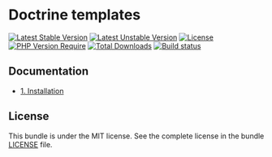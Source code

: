 # Doctrine templates

[![Latest Stable Version](https://poser.pugx.org/softspring/doctrine-templates/v/stable.svg)](https://packagist.org/packages/softspring/doctrine-templates)
[![Latest Unstable Version](https://poser.pugx.org/softspring/doctrine-templates/v/unstable.svg)](https://packagist.org/packages/softspring/doctrine-templates)
[![License](https://poser.pugx.org/softspring/doctrine-templates/license.svg)](https://packagist.org/packages/softspring/doctrine-templates)
[![PHP Version Require](http://poser.pugx.org/softspring/doctrine-templates/require/php)](https://packagist.org/packages/softspring/doctrine-templates)
[![Total Downloads](https://poser.pugx.org/softspring/doctrine-templates/downloads)](https://packagist.org/packages/softspring/doctrine-templates)
[![Build status](https://github.com/softspring/doctrine-templates/actions/workflows/php.yml/badge.svg?branch=5.0)](https://github.com/softspring/doctrine-templates/actions/workflows/php.yml)

## Documentation

* [1. Installation](docs/1_installation.md)

## License

This bundle is under the MIT license. See the complete license in the bundle [LICENSE](LICENSE) file.

